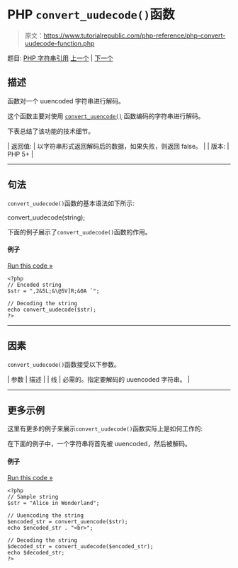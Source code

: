 # PHP `convert_uudecode()`函数

> 原文：<https://www.tutorialrepublic.com/php-reference/php-convert-uudecode-function.php>

题目: [PHP 字符串引用](php-string-functions.php) [上一个](php-chunk-split-function.php) | [下一个](php-convert-uuencode-function.php)

## 描述

函数对一个 uuencoded 字符串进行解码。

这个函数主要对使用 [`convert_uuencode()`](php-convert-uuencode-function.php) 函数编码的字符串进行解码。

下表总结了该功能的技术细节。

| 返回值: | 以字符串形式返回解码后的数据，如果失败，则返回 false。 |
| 版本: | PHP 5+ |

* * *

## 句法

`convert_uudecode()`函数的基本语法如下所示:

convert_uudecode(string);

下面的例子展示了`convert_uudecode()`函数的作用。

#### 例子

[Run this code »](../codelab.php?topic=php&file=decode-a-uuencoded-string "Run this code to view the output")

```
<?php
// Encoded string
$str = ",2&5L;&\@5V]R;&0A `";

// Decoding the string
echo convert_uudecode($str);
?>
```

* * *

## 因素

`convert_uudecode()`函数接受以下参数。

| 参数 | 描述 |
| 线 | 必需的。指定要解码的 uuencoded 字符串。 |

* * *

## 更多示例

这里有更多的例子来展示`convert_uudecode()`函数实际上是如何工作的:

在下面的例子中，一个字符串将首先被 uuencoded，然后被解码。

#### 例子

[Run this code »](../codelab.php?topic=php&file=uuencode-decode-a-string "Run this code to view the output")

```
<?php
// Sample string
$str = "Alice in Wonderland";

// Uuencoding the string
$encoded_str = convert_uuencode($str);
echo $encoded_str . "<br>";

// Decoding the string
$decoded_str = convert_uudecode($encoded_str);
echo $decoded_str;
?>
```